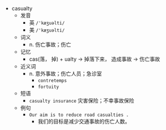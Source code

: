 - casualty
  - 发音
    - 英 `/'kæʒuəlti/`
    - 美 `/'kæʒuəlti/`
  - 词义
    - n. 伤亡事故；伤亡
  - 记忆
    - cas(落， 掉) + ualty → 掉落下来， 造成事故 → 伤亡事故
  - 近义词
    - n. 意外事故；伤亡人员；急诊室
      - `contretemps`
      - `fortuity`
  - 短语
    - `casualty insurance` 灾害保险；不幸事故保险 
  - 例句
    - `Our aim is to reduce road casualties .`
      - 我们的目标是减少交通事故的伤亡人数。

